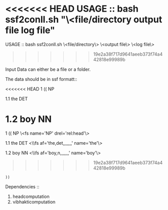 
<<<<<<< HEAD
USAGE :: bash ssf2conll.sh "\\<file/directory output file log file"
=======
USAGE :: bash ssf2conll.sh \\\<file/directory\\\> \\\<output file\\\> \\\<log file\\\>
>>>>>>> 19e2a38f717d9641aeeb373f74a442818e99989b

Input Data can either be a file or a folder.

The data should be in ssf formatt::

<<<<<<< HEAD
1	((	NP	<fs name='NP' drel='rel:head'>

1.1	the	DET	<fs af='the,det,,,,,,,' name='the'>

1.2	boy	NN	<fs af='boy,n,,,,,,,' name='boy'>
=======
1	((	NP	\\\<fs name='NP' drel='rel:head'\\\>

1.1	the	DET	<\\\fs af='the,det,,,,,,,' name='the'\\\>

1.2	boy	NN	<\\\fs af='boy,n,,,,,,,' name='boy'\\\>
>>>>>>> 19e2a38f717d9641aeeb373f74a442818e99989b

	))		

Dependencies ::

1. headcomputation
2. vibhakticomputation

